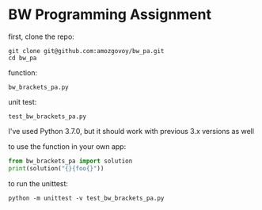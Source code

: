 # BW Programming Assignment

first, clone the repo:
```
git clone git@github.com:amozgovoy/bw_pa.git
cd bw_pa
```

function:
```
bw_brackets_pa.py
```

unit test:
```
test_bw_brackets_pa.py
```

I've used Python 3.7.0, but it should work with previous 3.x versions as well

to use the function in your own app:
```python
from bw_brackets_pa import solution
print(solution("{}{foo{}"))
```

to run the unittest:
```
python -m unittest -v test_bw_brackets_pa.py
```
